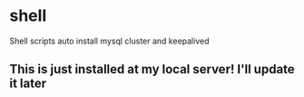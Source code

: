 # shell
Shell scripts auto install mysql cluster and keepalived

## This is just installed at my local server! I'll update it later
